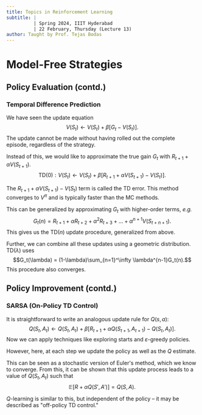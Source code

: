 ```yaml
---
title: Topics in Reinforcement Learning
subtitle: |
          | Spring 2024, IIIT Hyderabad
          | 22 February, Thursday (Lecture 13)
author: Taught by Prof. Tejas Bodas
---
```


# Model-Free Strategies
## Policy Evaluation (contd.)
### Temporal Difference Prediction
We have seen the update equation
$$V(S_t) \leftarrow V(S_t) + \beta[G_t - V(S_t)].$$
The update cannot be made without having rolled out the complete episode, regardless of the strategy.

Instead of this, we would like to approximate the true gain $G_t$ with $R_{t+1} + \alpha V(S_{t+1})$.
$$\text{TD}(0) : V(S_t) \leftarrow V(S_t) + \beta[R_{t+1}+\alpha V(S_{t+1})-V(S_t)].$$

The $R_{t+1}+\alpha V(S_{t+1})-V(S_t)$ term is called the TD error. This method converges to $V^\pi$ and is typically faster than the MC methods.

This can be generalized by approximating $G_t$ with higher-order terms, *e.g.*
$$G_t(n) = R_{t+1} + \alpha R_{t+2} + \alpha^2 R_{t+3} + \dots + \alpha^{n+1}V(S_{t+n+1}).$$
This gives us the $\text{TD}(n)$ update procedure, generalized from above.

Further, we can combine all these updates using a geometric distribution. $\text{TD}(\lambda)$ uses
$$G_t(\lambda) = (1-\lambda)\sum_{n=1}^\infty \lambda^{n-1}G_t(n).$$
This procedure also converges.

## Policy Improvement (contd.)
### SARSA (On-Policy TD Control)
It is straightforward to write an analogous update rule for $Q(s,a)$:
$$Q(S_t, A_t) \leftarrow Q(S_t, A_t) + \beta[R_{t+1}+\alpha Q(S_{t+1},A_{t+1}) - Q(S_t, A_t)].$$
Now we can apply techniques like exploring starts and $\varepsilon$-greedy policies.

However, here, at each step we update the policy as well as the $Q$ estimate.

This can be seen as a stochastic version of Euler's method, which we know to converge. From this, it can be shown that this update process leads to a value of $Q(S_t, A_t)$ such that
$$\mathbb{E}[R + \alpha Q(S', A')] = Q(S, A).$$

$Q$-learning is similar to this, but independent of the policy – it may be described as "off-policy TD control."